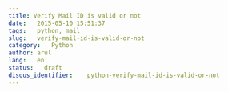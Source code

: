 ```yaml
---
title: Verify Mail ID is valid or not
date:   2015-05-10 15:51:37
tags:   python, mail
slug:   verify-mail-id-is-valid-or-not
category:   Python
author: arul
lang:   en
status:   draft
disqus_identifier:    python-verify-mail-id-is-valid-or-not
---
```

